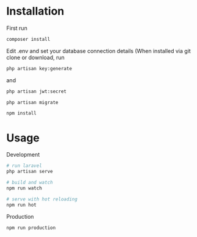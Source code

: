 # Installation
First run
```bash
composer install
```

Edit .env and set your database connection details
(When installed via git clone or download, run 
```bash
php artisan key:generate
``` 
and 
```bash
php artisan jwt:secret
```
```bash 
php artisan migrate
```
```bash
npm install
```
# Usage

Development
```bash
# run laravel
php artisan serve

# build and watch
npm run watch

# serve with hot reloading
npm run hot
```
Production
```bash
npm run production
```
